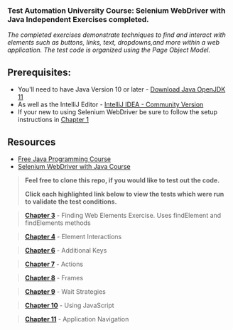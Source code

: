 <h3>Test Automation University Course: Selenium WebDriver with Java Independent Exercises completed.</h3>

<p><I>The completed exercises demonstrate techniques to find and interact with elements such as buttons, links, text, dropdowns,and more within a web application.
The test code is organized using the Page Object Model.</p></I>

<h2>Prerequisites:</h2>
<ul>
<li>You'll need to have Java Version 10 or later - <a href="https://jdk.java.net/java-se-ri/11" target="_blank">Download Java OpenJDK 11</a>
 </li>
<li>As well as the IntelliJ Editor - <a href="https://www.jetbrains.com/idea/download/#section=windows" target="_blank">IntelliJ IDEA - Community Version</a>
 </li>
 <li>If your new to using Selenium WebDriver be sure to follow the setup instructions in <a href="https://testautomationu.applitools.com/selenium-webdriver-tutorial-java/chapter1.html" target="_blank">Chapter 1</a>
 </li>
</ul>


<h2>Resources</h2>
<ul>
<li>
<a href="https://testautomationu.applitools.com/java-programming-course/" target="_blank">Free Java Programming Course</a>
</li>
<li><a href="https://testautomationu.applitools.com/selenium-webdriver-tutorial-java/" target="_blank">Selenium WebDriver with Java Course</a>
</li>
</ul>


><b>Feel free to clone this repo, if you would like to test out the code.</p></b>
><b>Click each highlighted link below to view the tests which were run to validate the test conditions.</p></b>


><a href="https://github.com/cjohnsonjava/TAU-Selenium-WebDriver-Java/tree/master/src/test/java/exercise/chapter3/" target="_blank"><b>Chapter 3</b></a> - Finding Web Elements Exercise. Uses findElement and findElements methods

><a href="https://github.com/cjohnsonjava/TAU-Selenium-WebDriver-Java/tree/master/src/test/java/forgotpassword/" target="blank"><b>Chapter 4</b></a> - Element Interactions 
 
><a href="https://github.com/cjohnsonjava/TAU-Selenium-WebDriver-Java/tree/master/src/test/java/slider/" target="blank"><b>Chapter 6</b></a> - Additional Keys

><a href="https://github.com/cjohnsonjava/TAU-Selenium-WebDriver-Java/tree/master/src/test/java/contextmenu/" target="blank"><b>Chapter 7</b></a> - Actions

><a href="https://github.com/cjohnsonjava/TAU-Selenium-WebDriver-Java/tree/master/src/test/java/frames/" target="blank"><b>Chapter 8</b></a> - Frames

><a href="https://github.com/cjohnsonjava/TAU-Selenium-WebDriver-Java/tree/master/src/test/java/wait/" target="blank"><b>Chapter 9</b></a> - Wait Strategies

><a href="https://github.com/cjohnsonjava/TAU-Selenium-WebDriver-Java/tree/master/src/test/java/javascript/" target="blank"><b>Chapter 10</b></a> - Using JavaScript

><a href="https://github.com/cjohnsonjava/TAU-Selenium-WebDriver-Java/tree/master/src/test/java/navigation/" target="blank"><b>Chapter 11</b></a> - Application Navigation
